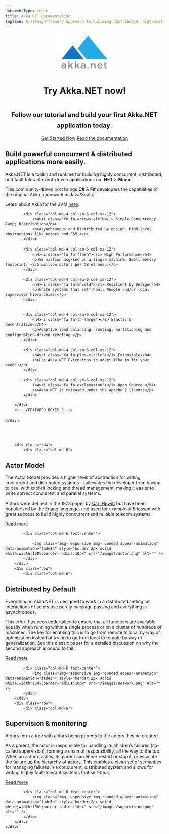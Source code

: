 ```yaml
---
documentType: index
title: Akka.NET Documentation
tagline: A straightforward approach to building distributed, high-scale applications in .NET
---
```

<style>
.subtitle {
    font-size:20px;
}
.jumbotron{
    text-align: center;
}
img.main-logo{
    width: 192px;
}
h2:before{
    display: none;
}
.featured-box-minimal h4:before {
    height: 0px;
    margin-top: 0px;
}
</style>

<div class="jumbotron">
    <div class="container">
      <img src="images/mainlogo.png" class="main-logo" />
      <h1 class="title">Try <strong>Akka.NET</strong> now!</h1>
      <h1 class="title"><small class="subtitle">Follow our tutorial and build your first Akka.NET application today.</small></h1>
      <div class="options">
        <a class="btn btn-lg btn-primary" href="articles/intro/tutorial-1.html">Get Started Now</a> <a class="btn btn-lg btn-primary" href="articles/intro/what-is-akka.html">Read the documentation</a>
      </div>
    </div>
</div>


<section>
    <div class="container">
        <h2 class="lead">Build powerful concurrent &amp; distributed applications <strong>more easily</strong>.</h2>
        <p class="lead">Akka.NET is a toolkit and runtime for building highly concurrent, distributed, and fault tolerant event-driven applications on <strong>.NET</strong> &amp; <strong>Mono</strong>.</p>
        <p class="lead">This community-driven port brings <strong>C#</strong> &amp; <strong>F#</strong> developers the capabilities of the original Akka framework in Java/Scala.</p>
        <p class="lead">Learn about Akka for the JVM <a href="http://akka.io" target="_blank">here</a>.</p>
    </div>
</section>

<!-- WELCOME -->
<section>
    <div class="container">
        <!-- FEATURED BOXES 3 -->
        <div class="row featured-box-minimal">

            <div class="col-md-4 col-sm-6 col-xs-12">
                <h4><i class="fa fa-arrows-alt"></i> Simple Concurrency &amp; Distribution</h4>
                <p>Asynchronous and Distributed by design. High-level abstractions like Actors and FSM.</p>
            </div>

            <div class="col-md-4 col-sm-6 col-xs-12">
                <h4><i class="fa fa-flash"></i> High Performance</h4>
                <p>50 million msg/sec on a single machine. Small memory footprint; ~2.5 million actors per GB of heap.</p>
            </div>

            <div class="col-md-4 col-sm-6 col-xs-12">
                <h4><i class="fa fa-shield"></i> Resilient by Design</h4>
                <p>Write systems that self-heal. Remote and/or local supervisor hierarchies.</p>
            </div>


            <div class="col-md-4 col-sm-6 col-xs-12">
                <h4><i class="fa fa-th-large"></i> Elastic & Decentralized</h4>
                <p>Adaptive load balancing, routing, partitioning and configuration-driven remoting.</p>
            </div>

            <div class="col-md-4 col-sm-6 col-xs-12">
                <h4><i class="fa fa-plus-circle"></i> Extensible</h4>
                <p>Use Akka.NET Extensions to adapt Akka to fit your needs.</p>
            </div>

            <div class="col-md-4 col-sm-6 col-xs-12">
                <h4><i class="fa fa-exclamation"></i> Open Source </h4>
                <p>Akka.NET is released under the Apache 2 license</p>
            </div>

        </div>
        <!-- /FEATURED BOXES 3 -->

    </div>
</section>
<!-- /WELCOME -->
<br>
<br>
<!-- PREMIUM -->
<section class="alternate">
    <div class="container">

        <div class="row">
            <div class="col-md-6">
<h2><strong>Actor</strong> Model</h2>
                <p class="lead">
The Actor Model provides a higher level of abstraction for writing concurrent and distributed systems. It alleviates the developer from having to deal with explicit locking and thread management, making it easier to write correct concurrent and parallel systems. </p>
                <p>Actors were defined in the 1973 paper by <a href="http://en.wikipedia.org/wiki/Carl_Hewitt">Carl Hewitt</a> but have been popularized by the Erlang language, and used for example at Ericsson with great success to build highly concurrent and reliable telecom systems.</p>
                <p><a href="/articles/intro/what-are-actors.html">Read more</a></p>
            </div>

            <div class="col-md-6 text-center">

                <img class="img-responsive img-rounded appear-animation" data-animation="fadeIn" style="border:2px solid white;width:100%;border-radius:10px" src="/images/actor.png" alt="" />
            </div>
        </div>
        <div class="row">
            <div class="col-md-6">
<h2><strong>Distributed</strong> by Default</h2>
                <p class="lead">
Everything in Akka.NET is designed to work in a distributed setting: all interactions of actors use purely message passing and everything is asynchronous.
</p>
                <p>This effort has been undertaken to ensure that all functions are available equally when running within a single process or on a cluster of hundreds of machines. The key for enabling this is to go from remote to local by way of optimization instead of trying to go from local to remote by way of generalization. See this classic paper for a detailed discussion on why the second approach is bound to fail.
                </p>
                <p><a href="/articles/Remoting">Read more</a></p>
            </div>

            <div class="col-md-6 text-center">
                <img class="img-responsive img-rounded appear-animation" data-animation="fadeIn" style="border:2px solid white;width:100%;border-radius:10px" src="/images/network.png" alt="" />
            </div>
        </div>
        <div class="row">
            <div class="col-md-6">
<h2><strong>Supervision</strong> &amp; monitoring</h2>
                <p class="lead">
Actors form a tree with actors being parents to the actors they've created.</p>
                <p>
As a parent, the actor is responsible for handling its children’s failures (so-called supervision), forming a chain of responsibility, all the way to the top. When an actor crashes, its parent can either restart or stop it, or escalate the failure up the hierarchy of actors.
This enables a clean set of semantics for managing failures in a concurrent, distributed system and allows for writing highly fault-tolerant systems that self-heal.</p>
<p><a href="/articles/concepts/supervision.html">Read more</a></p>
            </div>

            <div class="col-md-6 text-center">
                <img class="img-responsive img-rounded appear-animation" data-animation="fadeIn" style="border:2px solid white;width:100%;border-radius:10px" src="/images/supervision.png" alt="" />
            </div>
        </div>
    </div>
</section>
